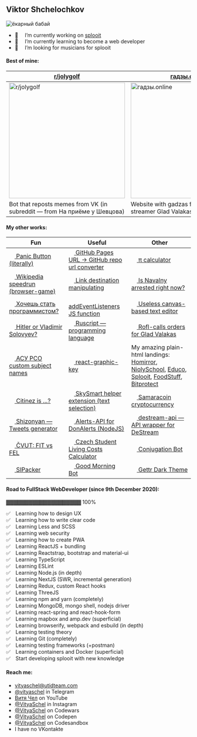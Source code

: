 ## Viktor Shchelochkov

![ёкарный бабай](https://user-images.githubusercontent.com/59040542/103486942-f4e9a080-4e1a-11eb-90fa-255baa9ee1d2.png)

- 🔭  I’m currently working on [splooit](mailto:contact@splooit.com)
- 🌱  I’m currently learning to become a web developer
- 🤔  I’m looking for musicians for splooit

#### Best of mine:
[r/jolygolf](https://github.com/VityaSchel/RedditJolygolfBot)|[гадзы.online](https://гадзы.online)|[Stigfinnare](https://stigfinnare.utidteam.com)
---|---|---
[<img width="316" alt="r/jolygolf" src="https://user-images.githubusercontent.com/59040542/109418542-51fc6f80-79e2-11eb-8de7-bbafa387befe.png">](https://github.com/VityaSchel/RedditJolygolfBot)|[<img width="316" alt="гадзы.online" src="https://user-images.githubusercontent.com/59040542/109418543-52950600-79e2-11eb-865f-3a6d3d9a9da9.png">](https://гадзы.online)|[<img width="316" alt="Stigfinnare" src="https://user-images.githubusercontent.com/59040542/109418539-4f9a1580-79e2-11eb-90d2-3593ac44c53f.png">](https://stigfinnare.utidteam.com)
Bot that reposts memes from VK (in subreddit — from На приёме у Шевцова)|Website with gadzas from russian famous streamer Glad Valakas|MMO Battleroyale videogame with a collection of minigames

<!-- waiting for remafia to come out...
#### Some of my mobile games:

[Remafia]()|[Roller-Ride](https://play.google.com/store/apps/details?id=com.VityaSchel.RollerRide)|[GoStudy's Masha Simulator](https://play.google.com/store/apps/details?id=com.VityaSchel.GoStudyMashaSimulator)
---|---|---
[<img width="316" alt="Remafia" src="@REMAFIA@">]()|[<img width="316" alt="Roller-Ride" src="https://user-images.githubusercontent.com/59040542/134201913-c6af4682-d311-4560-92ed-4d356624a437.png">](https://play.google.com/store/apps/details?id=com.VityaSchel.RollerRide)|[<img width="316" alt="GoStudy's Masha Simulator" src="https://user-images.githubusercontent.com/59040542/134202848-baf1c299-4fea-444f-9176-fa4b64dc117b.png">](https://play.google.com/store/apps/details?id=com.VityaSchel.GoStudyMashaSimulator)
Remake of legendary Remafia Online written on top of React Native & Expo|My first mobile arcade game made in Unity with (ads, donate removed)|Mobile clicker game made in Unity in honor of Masha from GoStudy  

-->
#### My other works:
|Fun|Useful|Other|
|---|---|---|
|[<img src="https://user-images.githubusercontent.com/59040542/113713982-fae06d80-96f8-11eb-96fc-db85517df744.png" height="15px"/> Panic Button (literally)](https://vityaschel.github.io/panic-button/) | [<img src="https://user-images.githubusercontent.com/59040542/113713974-f9af4080-96f8-11eb-8890-afffb361ae24.png" height="15px"/> GitHub Pages URL -> GitHub repo url converter](https://codepen.io/VityaSchel/pen/oNYxxYB) | [<img src="https://user-images.githubusercontent.com/59040542/113713985-fb790400-96f8-11eb-9674-e958d31e52f8.png" height="15px"/> π calculator](https://codepen.io/VityaSchel/pen/yLapXox)|
|[<img src="https://user-images.githubusercontent.com/59040542/113714003-fddb5e00-96f8-11eb-8b1d-6d00c05d9cad.png" height="15px"/> Wikipedia speedrun (browser-game)](https://wikipedia.utidteam.com/) | [<img src="https://user-images.githubusercontent.com/59040542/113713978-fa47d700-96f8-11eb-86b1-a92fc438fb8f.png" height="15px"/> Link destination manipulating](https://codepen.io/VityaSchel/pen/mdEzVNj) | [<img src="https://user-images.githubusercontent.com/59040542/113713981-fae06d80-96f8-11eb-9b94-2b8026aaf34a.png" height="15px"/> Is Navalny arrested right now?](http://navalnyarrested.utidteam.com/)|
|[<img src="https://user-images.githubusercontent.com/59040542/113713987-fc119a80-96f8-11eb-83d4-708355d4f449.png" height="15px"/> Хочешь стать программистом?](https://github.com/VityaSchel/YouWantToBecomeAProgrammer)|[<img src="https://user-images.githubusercontent.com/59040542/113713977-f9af4080-96f8-11eb-9cf6-b41c39a17f24.png" height="15px"/> addEventListeners JS function](https://codepen.io/VityaSchel/pen/WNozRVW)|[<img src="https://user-images.githubusercontent.com/59040542/113713971-f916aa00-96f8-11eb-8268-7fe2bcfc7d8e.png" height="15px"/> Useless canvas-based text editor](https://github.com/VityaSchel/useless-canvas-based-text-editor)|
|[<img src="https://user-images.githubusercontent.com/59040542/113713995-fd42c780-96f8-11eb-8b3f-129c92411bc4.png" height="15px"/> Hitler or Vladimir Solovyev?](https://github.com/VityaSchel/vladimir-solovyev)|[<img src="https://user-images.githubusercontent.com/59040542/113713991-fcaa3100-96f8-11eb-85be-8f5e03c8cb15.png" height="15px"/> Ruscript — programming language](https://github.com/VityaSchel/ruscript)|[<img src="https://user-images.githubusercontent.com/59040542/113713988-fc119a80-96f8-11eb-8272-2a0d2faa7482.png" height="15px"/> Rofl-calls orders for Glad Valakas](https://github.com/VityaSchel/glad-valakas-website)|
|[<img src="https://user-images.githubusercontent.com/59040542/115142426-bc30a880-a052-11eb-94b5-8e43ed1d4d6c.png" height="15px"/> АСУ РСО custom subject names](https://github.com/VityaSchel/asurso-custom-names)|[<img src="https://user-images.githubusercontent.com/59040542/115142422-ba66e500-a052-11eb-91e2-7671f2d5389e.png" height="15px"/> react-graphic-key](https://github.com/VityaSchel/react-graphic-key)|My amazing plain-html landings: [Homirror](https://portfolio.utidteam.com/homirror), [NiolySchool](https://portfolio.utidteam.com/NiolySchool), [Educo](https://portfolio.utidteam.com/educo), [Splooit](https://portfolio.utidteam.com/splooitapp), [FoodStuff](https://portfolio.utidteam.com/foodstuff), [Bitprotect](https://portfolio.utidteam.com/bitprotect)|
|[<img src="https://user-images.githubusercontent.com/59040542/113714001-fd42c780-96f8-11eb-8b1e-774b145e53c4.png" height="15px"/> Citinez is ...?](https://h9hk5.csb.app/)|[<img src="https://user-images.githubusercontent.com/59040542/113713992-fcaa3100-96f8-11eb-8e97-44f870ebbb2e.png" height="15px"/> SkySmart helper extension (text selection)](https://github.com/VityaSchel/skysmart-helper-extension)|[<img src="https://user-images.githubusercontent.com/59040542/113713979-fa47d700-96f8-11eb-93cf-fb7b5a3a84ed.png" height="15px"/> Samaracoin cryptocurrency](https://t.me/samaracoinbot)|
|[<img src="https://user-images.githubusercontent.com/59040542/119943038-8e207b80-bfa3-11eb-8892-5af5a839581e.png" height="15px"/> Shizonyan — Tweets generator](https://shizonyan.utidteam.com/)|[<img src="https://user-images.githubusercontent.com/59040542/119943920-b52b7d00-bfa4-11eb-8bae-2293dd57318a.png" height="15px"/> Alerts-API for DonAlerts (NodeJS)](https://github.com/VityaSchel/alerts-api)|[<img src="https://user-images.githubusercontent.com/59040542/120078676-a8e91200-c0c1-11eb-84ce-ae67965c3399.png" height="15px"/> destream-api — API wrapper for DeStream](https://github.com/VityaSchel/destream-api)|
|[<img src="https://user-images.githubusercontent.com/59040542/121818531-d70d4b00-cc98-11eb-8fab-81e0981448a9.png" height="15px"/> ČVUT: FIT vs FEL](https://utidteam.com/FITvsFEL/)|[<img src="https://user-images.githubusercontent.com/59040542/121818547-e68c9400-cc98-11eb-8da9-a4fe69b9784e.png" height="15px"/> Czech Student Living Costs Calculator](https://utidteam.com/gostudy/)|[<img src="https://user-images.githubusercontent.com/59040542/119949171-a9db5000-bfaa-11eb-890f-da4315e599b0.png" height="15px"/> Conjugation Bot](https://github.com/VityaSchel/RusWordConBot)|
|[<img src="https://user-images.githubusercontent.com/59040542/134213908-ce7bedd0-7979-4b2f-befc-b659c299330c.png" height="15px"/> SIPacker](https://github.com/VityaSchel/SIPacker)|[<img src="https://user-images.githubusercontent.com/59040542/134208883-ee628b8b-4f65-41ae-b0d9-9a85d2f3b2c6.png" height="15px"/> Good Morning Bot](https://github.com/VityaSchel/goodmorning-bot)|[<img src="https://user-images.githubusercontent.com/59040542/134209580-1bf5e8fb-1c68-4422-bf67-06ad6795409d.png" height="15px"/> Gettr Dark Theme](https://github.com/vityaschel/gettr-dark-theme)|

#### Road to FullStack WebDeveloper (since 9th December 2020):

▓▓▓▓▓▓▓▓▓▓▓▓▓▓▓▓▓▓▓▓ 100%

✅ Learning how to design UX\
✅ Learning how to write clear code\
✅ Learning Less and SCSS\
✅ Learning web security\
✅ Learning how to create PWA\
✅ Learning ReactJS + bundling\
✅ Learning Reactstrap, bootstrap and material-ui\
✅ Learning TypeScript\
✅ Learning ESLint\
✅ Learning Node.js (in depth)\
✅ Learning NextJS (SWR, incremental generation)\
✅ Learning Redux, custom React hooks\
✅ Learning ThreeJS\
✅ Learning npm and yarn (completely)\
✅ Learning MongoDB, mongo shell, nodejs driver\
✅ Learning react-spring and react-hook-form\
✅ Learning mapbox and amp.dev (superficial)\
✅ Learning browserify, webpack and esbuild (in depth)\
✅ Learning testing theory\
✅ Learning Git (completely)\
✅ Learning testing frameworks (+postman)\
✅ Learning containers and Docker (superficial)\
✅ Start developing splooit with new knowledge

#### Reach me:
- [vityaschel@utidteam.com](mailto:vityaschel@utidteam.com)
- [@vityaschel](https://t.me/vityaschel) in Telegram
- [Витя Чел](https://www.youtube.com/channel/UC4cueEAH9Oq94E1ynBiVJhw) on YouTube
- [@VityaSchel](https://instagram.com/vityaschel) in Instagram
- [@VityaSchel](https://codewars.com/users/VityaSchel) on Codewars
- [@VityaSchel](https://codepen.io/VityaSchel) on Codepen
- [@VityaSchel](https://codesandbox.io/u/vityaschel) on Codesandbox
- I have no VKontakte
